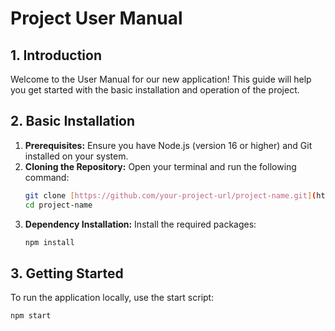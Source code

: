 # Project User Manual

## 1. Introduction

Welcome to the User Manual for our new application! This guide will help you get started with the basic installation and operation of the project.

## 2. Basic Installation

1.  **Prerequisites:** Ensure you have Node.js (version 16 or higher) and Git installed on your system.
2.  **Cloning the Repository:** Open your terminal and run the following command:
    ```bash
    git clone [https://github.com/your-project-url/project-name.git](https://github.com/your-project-url/project-name.git)
    cd project-name
    ```
3.  **Dependency Installation:** Install the required packages:
    ```bash
    npm install
    ```

## 3. Getting Started

To run the application locally, use the start script:

```bash
npm start
